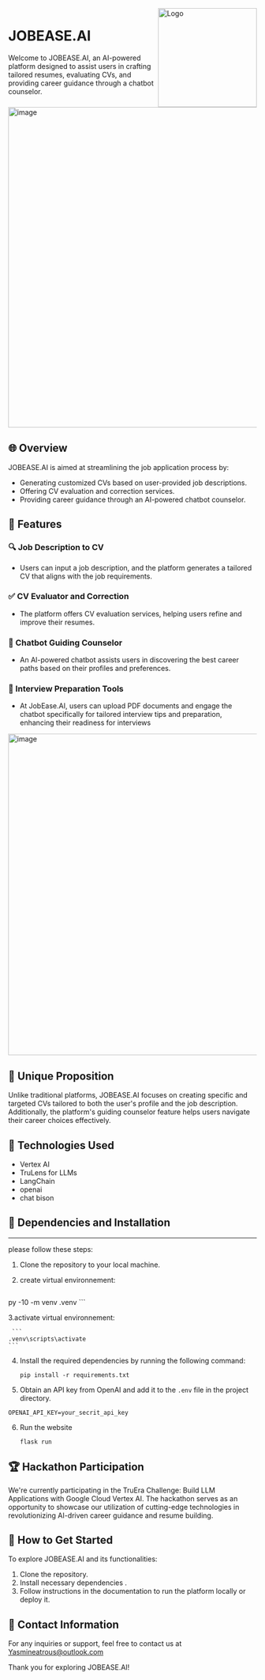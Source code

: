 
<img src="https://i.imgur.com/U7VNIad.png" alt="Logo" width="200" align="right">

# JOBEASE.AI
Welcome to JOBEASE.AI, an AI-powered platform designed to assist users in crafting tailored resumes, evaluating CVs, and providing career guidance through a chatbot counselor.
<img width="648" alt="image" src="https://github.com/HamaRegaya/LabLabAI/assets/114831078/50165408-14f8-4f82-b165-26ce75041571">


## 🌐 Overview

JOBEASE.AI is aimed at streamlining the job application process by:
- Generating customized CVs based on user-provided job descriptions.
- Offering CV evaluation and correction services.
- Providing career guidance through an AI-powered chatbot counselor.

## 🚀 Features
### 🔍 Job Description to CV
- Users can input a job description, and the platform generates a tailored CV that aligns with the job requirements.

### ✅ CV Evaluator and Correction
- The platform offers CV evaluation services, helping users refine and improve their resumes.

### 🤖 Chatbot Guiding Counselor
- An AI-powered chatbot assists users in discovering the best career paths based on their profiles and preferences.
  
### 🤖 Interview Preparation Tools
- At JobEase.AI, users can upload PDF documents and engage the chatbot specifically for tailored interview tips and preparation, enhancing their readiness for interviews
<img width="650" alt="image" src="https://github.com/HamaRegaya/LabLabAI/assets/114831078/d3ef5d3d-3817-409d-a3db-ad222412f713">


## 🌟 Unique Proposition

Unlike traditional platforms, JOBEASE.AI focuses on creating specific and targeted CVs tailored to both the user's profile and the job description. Additionally, the platform's guiding counselor feature helps users navigate their career choices effectively.

## 🔧 Technologies Used

- Vertex AI
- TruLens for LLMs
- LangChain
- openai
- chat bison
## 🔧 Dependencies and Installation
----------------------------
 please follow these steps:

1. Clone the repository to your local machine.
2. create   virtual environnement:
   
    ```
py -10 -m venv .venv
    ```

3.activate  virtual environnement:

     ```
    .venv\scripts\activate
    ```
4. Install the required dependencies by running the following command:
   ```
   pip install -r requirements.txt
   ```

5. Obtain an API key from OpenAI and add it to the `.env` file in the project directory.
```commandline
OPENAI_API_KEY=your_secrit_api_key

```
6. Run the website
   ```
   flask run
   ```
## 🏆 Hackathon Participation

We're currently participating in the TruEra Challenge: Build LLM Applications with Google Cloud Vertex AI. The hackathon serves as an opportunity to showcase our utilization of cutting-edge technologies in revolutionizing AI-driven career guidance and resume building.

## 🚀 How to Get Started

To explore JOBEASE.AI and its functionalities:
1. Clone the repository.
2. Install necessary dependencies .
3. Follow instructions in the documentation to run the platform locally or deploy it.

## 📧 Contact Information

For any inquiries or support, feel free to contact us at Yasmineatrous@outlook.com

Thank you for exploring JOBEASE.AI!
